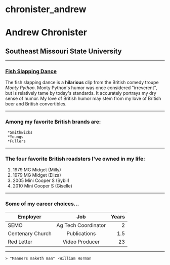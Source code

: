 # chronister_andrew 
# Andrew Chronister
## Southeast Missouri State University ##

---

### [Fish Slapping Dance](https://youtu.be/T8XeDvKqI4E) ###
The fish slapping dance is a **hilarious** clip from the British comedy troupe *Monty Python*. Monty Python's humor was once considered "irreverent", but is relatively tame by today's standards. It accurately portrays my dry sense of humor. My love of British humor may stem from my love of British beer and British convertibles. 

---

### Among my favorite British brands are:
     *Smithwicks
     *Youngs
     *Fullers
     
---

### The four favorite British roadsters I've owned in my life: ###
 1. 1979 MG Midget (Milly)
 2. 1979 MG Midget (Eliza)
 3. 2005 Mini Cooper S (Sybil)
 4. 2010 Mini Cooper S (Giselle)
 
--- 

### Some of my career choices...  

Employer | Job | Years
---|:---:|---:
SEMO | Ag Tech Coordinator | 2 
Centenary Church | Publications | 1.5
Red Letter | Video Producer | 23
---

    > "Manners maketh man" -William Horman

 
 

